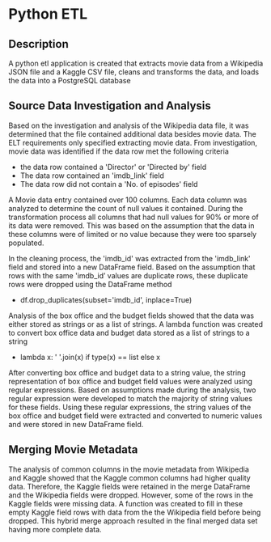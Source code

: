 # Python ETL

## Description
A python etl application is created that extracts movie data from a Wikipedia JSON file and a Kaggle CSV file, cleans and transforms the data, and loads the data into a PostgreSQL database

## Source Data Investigation and Analysis

Based on the investigation and analysis of the Wikipedia data file, it was determined that the file contained additional data besides movie data. The ELT requirements only specified extracting movie data. From investigation, movie data was identified if the data row met the following criteria
* the data row contained a 'Director' or 'Directed by' field
* The data row contained an 'imdb_link' field
* The data row did not contain a 'No. of episodes' field

A Movie data entry contained over 100 columns. Each data column was analyzed to determine the count of null values it contained. During the transformation process all columns that had null values for 90% or more of its data were removed. This was based on the assumption that the data in these columns were of limited or no value because they were too sparsely populated.

In the cleaning process, the 'imdb_id' was extracted from the 'imdb_link' field and stored into a new DataFrame field. Based on the assumption that rows with the same 'imdb_id’ values are duplicate rows, these duplicate rows were dropped using the DataFrame method
*  df.drop_duplicates(subset='imdb_id', inplace=True)

Analysis of the box office and the budget fields showed that the data was either stored as strings or as a list of strings. A lambda function was created to convert box office data and budget data stored as a list of strings to a string
* lambda x: ' '.join(x) if type(x) == list else x

After converting box office and budget data to a string value, the string representation of box office and budget field values were analyzed using regular expressions. Based on assumptions made during the analysis, two regular expression were developed to match the majority of string values for these fields. Using these regular expressions, the string values of the box office and budget field were extracted and converted to numeric values and were stored in new DataFrame field.

## Merging Movie Metadata
The analysis of common columns in the movie metadata from Wikipedia and Kaggle showed that the Kaggle common columns had higher quality data. Therefore, the Kaggle fields were retained in the merge DataFrame and the Wikipedia fields were dropped. However, some of the rows in the Kaggle fields were missing data. A function was created to fill in these empty Kaggle field rows with data from the the Wikipedia field before being dropped. This hybrid merge approach resulted in the final merged data set having more complete data.
